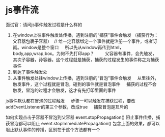 # js事件流
面试官：请问js事件触发过程是什么样的
1. 在window上往事件触发处传播，遇到注册的“捕获”事件会触发 （捕获行为：父容器包裹子容器）  // 给一定容器绑定一个事件就是注册一个事件，或者订阅。window是整个窗口
    所以先从window再传到html，body,app,wrap,box。为何不先打印app？
        父容器有事件，会先触发，其次子容器，孙容器。这个过程就是捕获，捕获的过程发生的事件称之为捕获事件
2. 到达了事件触发处
3. 从事件触发处往window上传播，遇到注册的“冒泡”事件会触发
    从里往外，触发事件，这个过程就是冒泡，碰到的事件就是冒泡事件
    捕获的过程不会触发，冒泡的过程才会触发，这才有先打印里面的事件

js事件默认都在冒泡的过程触发
    步骤一可以触发在捕获过程，要改addEventListener的第三个参数，改成true
    捕获冒泡是互斥的

如何实现点击子容器不冒泡到父容器
event.stopPropagation() 阻止事件传播，捕获冒泡都可以阻止
event.stopImmediatePropagation() 包含上面的效果，都可以阻止默认事件的传播，区别在于这个方法都有一个